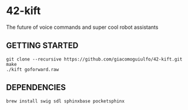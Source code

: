 # 42-kift
The future of voice commands and super cool robot assistants

## GETTING STARTED
```
git clone --recursive https://github.com/giacomoguiulfo/42-kift.git
make
./kift goforward.raw
```

## DEPENDENCIES
```
brew install swig sdl sphinxbase pocketsphinx
```

